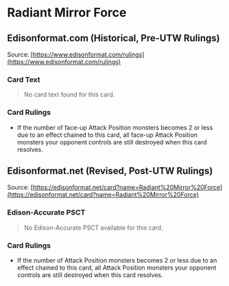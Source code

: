 # Radiant Mirror Force

## Edisonformat.com (Historical, Pre-UTW Rulings)

Source: [https://www.edisonformat.com/rulings](https://www.edisonformat.com/rulings)

### Card Text

> No card text found for this card.

### Card Rulings

*   If the number of face-up Attack Position monsters becomes 2 or less due to an effect chained to this card, all face-up Attack Position monsters your opponent controls are still destroyed when this card resolves.

## Edisonformat.net (Revised, Post-UTW Rulings)

Source: [https://edisonformat.net/card?name=Radiant%20Mirror%20Force](https://edisonformat.net/card?name=Radiant%20Mirror%20Force)

### Edison-Accurate PSCT

> No Edison-Accurate PSCT available for this card.

### Card Rulings

*   If the number of Attack Position monsters becomes 2 or less due to an effect chained to this card, all Attack Position monsters your opponent controls are still destroyed when this card resolves.
            